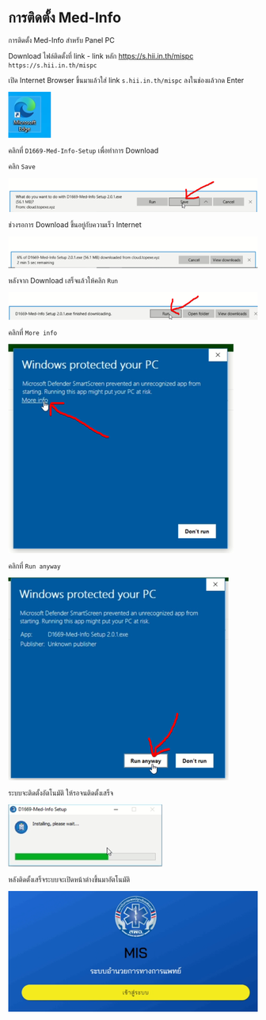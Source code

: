 # การติดตั้ง Med-Info
การติดตั้ง Med-Info สำหรับ Panel PC  

  Download ไฟล์ติดตั้งที่ link
    - link หลัก https://s.hii.in.th/mispc  
    `https://s.hii.in.th/mispc`  

เปิด Internet Browser ขึ้นมาแล้วใส่ link `s.hii.in.th/mispc` ลงในช่องแล้วกด Enter  

![icon Microsoft Edge](image/0.png)  

คลิกที่ `D1669-Med-Info-Setup` เพื่อทำการ Download  

คลิก `Save`  

![คลิก Save](image/3.png)  

ช่วงรอการ Download ขึ้นอยู่กับความเร็ว Internet  

![รอการ Download](image/4.png)  

หลังจาก Download เสร็จแล้วให้คลิก `Run`  

![้คลิก Run](image/5.png)  

คลิกที่ `More info`  

![คลิกที่ More info](image/6.png)  

คลิกที่ `Run anyway`  

![คลิกที่ Run anyway](image/7.png)  

ระบบจะติดตั้งอัตโนมัติ ให้รอจนติดตั้งเสร็จ  

![รอการติดตั้ง](image/8.png)  

หลังติดตั้งเสร็จระบบจะเปิดหน้าต่างขึ้นมาอัตโนมัติ  

![หลังติดตั้งเสร็จระบบจะเปิดหน้าต่างขึ้นมาอัตโนมัติ](image/9.png)  
